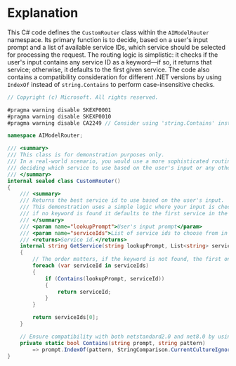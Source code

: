 # Explanation

This C# code defines the `CustomRouter` class within the `AIModelRouter` namespace. Its primary function is to decide, based on a user's input prompt and a list of available service IDs, which service should be selected for processing the request. The routing logic is simplistic: it checks if the user's input contains any service ID as a keyword—if so, it returns that service; otherwise, it defaults to the first given service. The code also contains a compatibility consideration for different .NET versions by using `IndexOf` instead of `string.Contains` to perform case-insensitive checks.

```csharp
// Copyright (c) Microsoft. All rights reserved.

#pragma warning disable SKEXP0001
#pragma warning disable SKEXP0010
#pragma warning disable CA2249 // Consider using 'string.Contains' instead of 'string.IndexOf'

namespace AIModelRouter;

/// <summary>
/// This class is for demonstration purposes only.
/// In a real-world scenario, you would use a more sophisticated routing mechanism, such as another local model for
/// deciding which service to use based on the user's input or any other criteria.
/// </summary>
internal sealed class CustomRouter()
{
    /// <summary>
    /// Returns the best service id to use based on the user's input.
    /// This demonstration uses a simple logic where your input is checked for specific keywords as a deciding factor,
    /// if no keyword is found it defaults to the first service in the list.
    /// </summary>
    /// <param name="lookupPrompt">User's input prompt</param>
    /// <param name="serviceIds">List of service ids to choose from in order of importance, defaulting to the first</param>
    /// <returns>Service id.</returns>
    internal string GetService(string lookupPrompt, List<string> serviceIds)
    {
        // The order matters, if the keyword is not found, the first one is used.
        foreach (var serviceId in serviceIds)
        {
            if (Contains(lookupPrompt, serviceId))
            {
                return serviceId;
            }
        }

        return serviceIds[0];
    }

    // Ensure compatibility with both netstandard2.0 and net8.0 by using IndexOf instead of Contains
    private static bool Contains(string prompt, string pattern)
        => prompt.IndexOf(pattern, StringComparison.CurrentCultureIgnoreCase) >= 0;
}
```